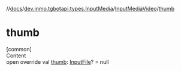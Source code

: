 //[docs](../../../index.md)/[dev.inmo.tgbotapi.types.InputMedia](../index.md)/[InputMediaVideo](index.md)/[thumb](thumb.md)



# thumb  
[common]  
Content  
open override val [thumb](thumb.md): [InputFile](../../dev.inmo.tgbotapi.requests.abstracts/-input-file/index.md)? = null  



